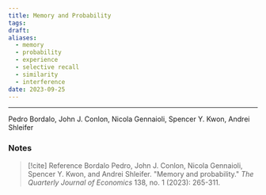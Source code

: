 ```yaml
---
title: Memory and Probability
tags: 
draft: 
aliases:
  - memory
  - probability
  - experience
  - selective recall
  - similarity
  - interference
date: 2023-09-25
---
```

---
Pedro Bordalo, John J. Conlon,  Nicola Gennaioli, Spencer Y. Kwon, Andrei Shleifer
### Notes


> [!cite] Reference
> Bordalo Pedro, John J. Conlon, Nicola Gennaioli, Spencer Y. Kwon, and Andrei Shleifer. "Memory and probability." _The Quarterly Journal of Economics_ 138, no. 1 (2023): 265-311.

